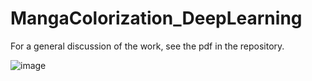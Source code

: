 # MangaColorization_DeepLearning
For a general discussion of the work, see the pdf in the repository. 

![image]('images/ColorCueGeneration.png')
